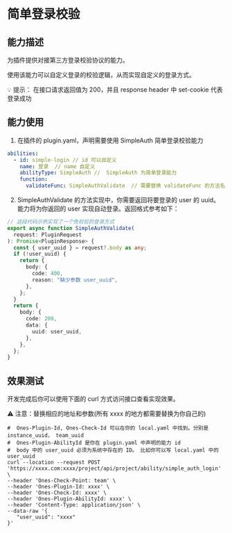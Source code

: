 # 简单登录校验

## 能力描述

为插件提供对接第三方登录校验协议的能力。

使用该能力可以自定义登录的校验逻辑，从而实现自定义的登录方式。

💡 提示： 在接口请求返回值为 200，并且 response header 中 set-cookie 代表登录成功

## 能力使用

1. 在插件的 plugin.yaml，声明需要使用 SimpleAuth 简单登录校验能力

```yaml
abilities:
  - id: simple-login // id 可以自定义
    name: 登录  // name 自定义
    abilityType: SimpleAuth //  SimpleAuth 为简单登录能力
    function:
      validateFunc: SimpleAuthValidate  // 需要替换 validateFunc 的方法名
```

2. SimpleAuthValidate 的方法实现中，你需要返回将要登录的 user 的 uuid。能力将为你返回的 user 实现自动登录。返回格式参考如下：

```ts
// 这段代码示例实现了一个免校验的登录方式
export async function SimpleAuthValidate(
  request: PluginRequest
): Promise<PluginResponse> {
  const { user_uuid } = request?.body as any;
  if (!user_uuid) {
    return {
      body: {
        code: 400,
        reason: "缺少参数 user_uuid",
      },
    };
  }
  return {
    body: {
      code: 200,
      data: {
        uuid: user_uuid,
      },
    },
  };
}
```

## 效果测试

开发完成后你可以使用下面的 curl 方式访问接口查看实现效果。

⚠️ 注意：替换相应的地址和参数(所有 xxxx 的地方都需要替换为你自己的)

```
#  Ones-Plugin-Id, Ones-Check-Id 可以在你的 local.yaml 中找到。分别是 instance_uuid， team_uuid
#  Ones-Plugin-AbilityId 是你在 plugin.yaml 中声明的能力 id
#  body 中的 user_uuid 必须为系统中存在的 ID。 比如你可以写 local.yaml 中的 user_uuid
curl --location --request POST 'https://xxxx.com:xxxx/project/api/project/ability/simple_auth_login' \
--header 'Ones-Check-Point: team' \
--header 'Ones-Plugin-Id: xxxx' \
--header 'Ones-Check-Id: xxxx' \
--header 'Ones-Plugin-AbilityId: xxxx' \
--header 'Content-Type: application/json' \
--data-raw '{
   "user_uuid": "xxxx"
}'
```
